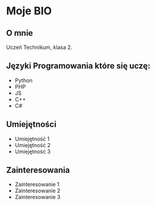 <html>
  <head>
    <title>Moje BIO</title>
  </head>
  <body>
    <h1>Moje BIO</h1>
    <h2>O mnie</h2>
    <p>Uczeń Technikum, klasa 2.</p>
    <h2>Języki Programowania które się uczę: </h2>
    <ul>
      <li>Python</li>
      <li>PHP</li>
      <li>JS</li>
      <li>C++</li>
      <li>C#</li>
    </ul>
    <h2>Umiejętności</h2>
    <ul>
      <li>Umiejętność 1</li>
      <li>Umiejętność 2</li>
      <li>Umiejętność 3</li>
    </ul>
    <h2>Zainteresowania</h2>
    <ul>
      <li>Zainteresowanie 1</li>
      <li>Zainteresowanie 2</li>
      <li>Zainteresowanie 3</li>
    </ul>
  </body>
</html>
